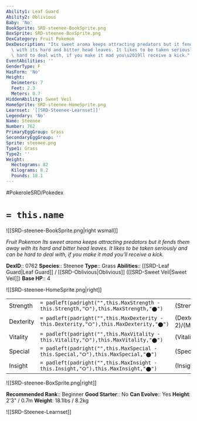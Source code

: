 ```yaml
---
Ability1: Leaf Guard
Ability2: Oblivious
Baby: 'No'
BookSprite: SRD-steenee-BookSprite.png
BoxSprite: SRD-steenee-BoxSprite.png
DexCategory: Fruit Pokemon
DexDescription: "Its sweet aroma keeps attracting predators but it fends them away\
  \ with its hard and bitter head leaves. It likes to be taken seriously and can be\
  \ hard to deal with, if you make it mad you\u2019ll receive a kick."
EventAbilities: ''
GenderType: F
HasForm: 'No'
Height:
  Deimeters: 7
  Feet: 2.3
  Meters: 0.7
HiddenAbility: Sweet Veil
HomeSprite: SRD-steenee-HomeSprite.png
Learnset: '[[SRD-Steenee-Learnset]]'
Legendary: 'No'
Name: Steenee
Number: 762
PrimaryEggGroup: Grass
SecondaryEggGroup: ''
Sprite: steenee.png
Type1: Grass
Type2: ''
Weight:
  Hectograms: 82
  Kilograms: 8.2
  Pounds: 18.1
---
```


#PokeroleSRD/Pokedex

# `= this.name`

![[SRD-steenee-BookSprite.png|right wsmall]]

*Fruit Pokemon*
*Its sweet aroma keeps attracting predators but it fends them away with its hard and bitter head leaves. It likes to be taken seriously and can be hard to deal with, if you make it mad you’ll receive a kick.*

**DexID**:: 0762
**Species**:: Steenee
**Type**:: Grass
**Abilities**:: [[SRD-Leaf Guard|Leaf Guard]] / [[SRD-Oblivious|Oblivious]] ([[SRD-Sweet Veil|Sweet Veil]])
**Base HP**:: 4

![[SRD-steenee-HomeSprite.png|right]]

|           |                                                                                        |                                          |
| --------- | -------------------------------------------------------------------------------------- | ---------------------------------------- |
| Strength  | `= padleft(padright("",this.MaxStrength - this.Strength,"⭘"),this.MaxStrength,"⬤")`    | (Strength::1)/(MaxStrength::3)   |
| Dexterity | `= padleft(padright("",this.MaxDexterity - this.Dexterity,"⭘"),this.MaxDexterity,"⬤")` | (Dexterity:: 2)/(MaxDexterity::4) |
| Vitality  | `= padleft(padright("",this.MaxVitality - this.Vitality,"⭘"),this.MaxVitality,"⬤")`    | (Vitality::2)/(MaxVitality::4)   |
| Special   | `= padleft(padright("",this.MaxSpecial - this.Special,"⭘"),this.MaxSpecial,"⬤")`       | (Special::1)/(MaxSpecial::3)     |
| Insight   | `= padleft(padright("",this.MaxInsight - this.Insight,"⭘"),this.MaxInsight,"⬤")`       | (Insight::2)/(MaxInsight::4)     |

![[SRD-steenee-BoxSprite.png|right]]

**Recommended Rank**:: Beginner
**Good Starter**:: No
**Can Evolve**:: Yes
**Height**: 2'3" / 0.7m
**Weight**: 18.1lbs / 8.2kg

![[SRD-Steenee-Learnset]]